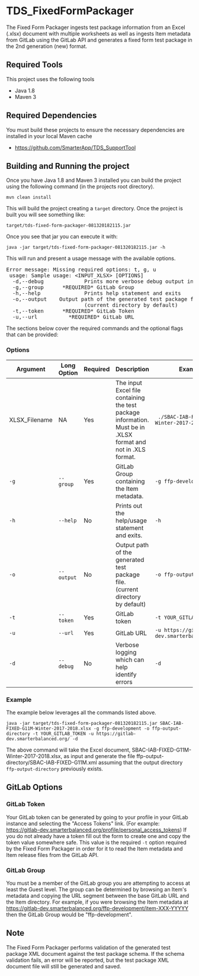 # TDS_FixedFormPackager

The Fixed Form Packager ingests test package information from an Excel (.xlsx) document with multiple worksheets as well as ingests Item metadata from GitLab using the GitLab API and generates a fixed form test package in the 2nd generation (new) format.

## Required Tools
This project uses the following tools

* Java 1.8
* Maven 3

## Required Dependencies
You must build these projects to ensure the necessary dependencies are installed in your local Maven cache

* https://github.com/SmarterApp/TDS_SupportTool

## Building and Running the project
Once you have Java 1.8 and Maven 3 installed you can build the project using the following command (in the projects root directory).

`mvn clean install`

This will build the project creating a `target` directory.  Once the project is built you will see something like:

`target/tds-fixed-form-packager-081320182115.jar`

Once you see that jar you can execute it with:

`java -jar target/tds-fixed-form-packager-081320182115.jar -h`

This will run and present a usage message with the available options.  
<pre>
Error message: Missing required options: t, g, u
 usage: Sample usage: &lt;INPUT_XLSX&gt; [OPTIONS]
  -d,--debug             Prints more verbose debug output in case of errors
  -g,--group <group>     *REQUIRED* GitLab Group
  -h,--help              Prints help statement and exits
  -o,--output <output>   Output path of the generated test package file
                         (current directory by default)
  -t,--token <token>     *REQUIRED* GitLab Token
  -u,--url <url>         *REQUIRED* GitLab URL
</pre>

The sections below cover the required commands and the optional flags that can be provided:

### Options

| Argument | Long Option | Required | Description | Example |
| -------- | ----------- | -------- | ----------- | ------- |
| XLSX_Filename | NA | Yes | The input Excel file containing the test package information. Must be in .XLSX format and not in .XLS format. | ` ./SBAC-IAB-FIXED-G11M-Winter-2017-2018.xlsx`
| `-g` | `--group` | Yes | GitLab Group containing the Item metadata. | `-g ffp-development`|
| `-h` | `--help` | No | Prints out the help/usage statement and exits. | `-h`|
| `-o` | `--output` | No | Output path of the generated test package file. (current directory by default) | `-o ffp-output-directory`|
| `-t` | `--token` | Yes | GitLab token | `-t YOUR_GITLAB_TOKEN`|
| `-u` | `--url` | Yes | GitLab URL | `-u https://gitlab-dev.smarterbalanced.org/`|
| `-d` | `--debug` | No | Verbose logging which can help identify errors | `-d` |


### Example
The example below leverages all the commands listed above. 

`java -jar target/tds-fixed-form-packager-081320182115.jar SBAC-IAB-FIXED-G11M-Winter-2017-2018.xlsx -g ffp-development -o ffp-output-directory -t YOUR_GITLAB_TOKEN -u https://gitlab-dev.smarterbalanced.org/ -d`

The above command will take the Excel document, SBAC-IAB-FIXED-G11M-Winter-2017-2018.xlsx, as input and generate the file ffp-output-directory/SBAC-IAB-FIXED-G11M.xml assuming that the output directory `ffp-output-directory` previously exists.

## GitLab Options

### GitLab Token
Your GitLab token can be generated by going to your profile in your GitLab instance and selecting the "Access Tokens" link. 
(For example: https://gitlab-dev.smarterbalanced.org/profile/personal_access_tokens) 
If you do not already have a token fill out the form to create one and copy the token value somewhere safe. 
This value is the required `-t` option required by the Fixed Form Packager in order for it to read the Item metadata and Item release files from the GitLab API.

### GitLab Group
You must be a member of the GitLab group you are attempting to access at least the Guest level. 
The group can be determined by browsing an Item's metadata and copying the URL segment between the base GitLab URL and the Item directory. 
For example, if you were browsing the Item metadata at 
https://gitlab-dev.smarterbalanced.org/ffp-development/item-XXX-YYYYY 
then the GitLab Group would be "ffp-development".

## Note
The Fixed Form Packager performs validation of the generated test package XML document against the test package schema. 
If the schema validation fails, an error will be reported, but the test package XML document file will still be generated and saved.
